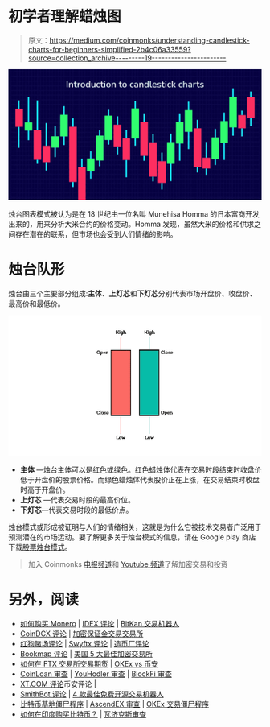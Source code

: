 # 初学者理解蜡烛图

> 原文：<https://medium.com/coinmonks/understanding-candlestick-charts-for-beginners-simplified-2b4c06a33559?source=collection_archive---------19----------------------->

![](img/ec19d9634a7bcf4c42a2bb169d2d85ed.png)

烛台图表模式被认为是在 18 世纪由一位名叫 Munehisa Homma 的日本富商开发出来的，用来分析大米合约的价格变动。Homma 发现，虽然大米的价格和供求之间存在潜在的联系，但市场也会受到人们情绪的影响。

# 烛台队形

烛台由三个主要部分组成:**主体**、**上灯芯**和**下灯芯**分别代表市场开盘价、收盘价、最高价和最低价。

![](img/24c9df0bd1bd0c16b16e242e5729855d.png)

*   **主体** —烛台主体可以是红色或绿色。红色蜡烛体代表在交易时段结束时收盘价低于开盘价的股票价格。而绿色蜡烛体代表股价正在上涨，在交易结束时收盘时高于开盘价。
*   **上灯芯** —代表交易时段的最高价位。
*   **下灯芯**—代表交易时段的最低价点。

烛台模式或形成被证明与人们的情绪相关，这就是为什么它被技术交易者广泛用于预测潜在的市场运动。要了解更多关于烛台模式的信息，请在 Google play 商店下载[股票烛台模式](https://play.google.com/store/apps/details?id=com.candlestickpatterns)。

> 加入 Coinmonks [电报频道](https://t.me/coincodecap)和 [Youtube 频道](https://www.youtube.com/c/coinmonks/videos)了解加密交易和投资

# 另外，阅读

*   [如何购买 Monero](https://coincodecap.com/buy-monero) | [IDEX 评论](https://coincodecap.com/idex-review) | [BitKan 交易机器人](https://coincodecap.com/bitkan-trading-bot)
*   [CoinDCX 评论](/coinmonks/coindcx-review-8444db3621a2) | [加密保证金交易交易所](https://coincodecap.com/crypto-margin-trading-exchanges)
*   [红狗赌场评论](https://coincodecap.com/red-dog-casino-review) | [Swyftx 评论](https://coincodecap.com/swyftx-review) | [造币厂评论](https://coincodecap.com/coingate-review)
*   [Bookmap 评论](https://coincodecap.com/bookmap-review-2021-best-trading-software) | [美国 5 大最佳加密交易所](https://coincodecap.com/crypto-exchange-usa)
*   [如何在 FTX 交易所交易期货](https://coincodecap.com/ftx-futures-trading) | [OKEx vs 币安](https://coincodecap.com/okex-vs-binance)
*   [CoinLoan 审查](https://coincodecap.com/coinloan-review) | [YouHodler 审查](/coinmonks/youhodler-4-easy-ways-to-make-money-98969b9689f2) | [BlockFi 审查](https://coincodecap.com/blockfi-review)
*   [XT.COM 评论](https://coincodecap.com/profittradingapp-for-binance)币安评论 |
*   [SmithBot 评论](https://coincodecap.com/smithbot-review) | [4 款最佳免费开源交易机器人](https://coincodecap.com/free-open-source-trading-bots)
*   [比特币基地僵尸程序](/coinmonks/coinbase-bots-ac6359e897f3) | [AscendEX 审查](/coinmonks/ascendex-review-53e829cf75fa) | [OKEx 交易僵尸程序](/coinmonks/okex-trading-bots-234920f61e60)
*   [如何在印度购买比特币？](/coinmonks/buy-bitcoin-in-india-feb50ddfef94) | [瓦济克斯审查](/coinmonks/wazirx-review-5c811b074f5b)